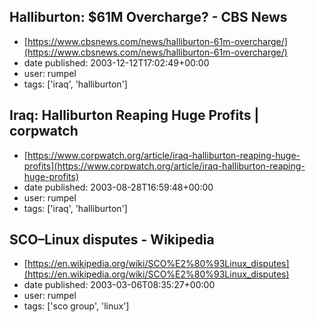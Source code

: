 ## Halliburton: $61M Overcharge? - CBS News
 - [https://www.cbsnews.com/news/halliburton-61m-overcharge/](https://www.cbsnews.com/news/halliburton-61m-overcharge/)
 - date published: 2003-12-12T17:02:49+00:00
 - user: rumpel
 - tags: ['iraq', 'halliburton']

## Iraq: Halliburton Reaping Huge Profits | corpwatch
 - [https://www.corpwatch.org/article/iraq-halliburton-reaping-huge-profits](https://www.corpwatch.org/article/iraq-halliburton-reaping-huge-profits)
 - date published: 2003-08-28T16:59:48+00:00
 - user: rumpel
 - tags: ['iraq', 'halliburton']

## SCO–Linux disputes - Wikipedia
 - [https://en.wikipedia.org/wiki/SCO%E2%80%93Linux_disputes](https://en.wikipedia.org/wiki/SCO%E2%80%93Linux_disputes)
 - date published: 2003-03-06T08:35:27+00:00
 - user: rumpel
 - tags: ['sco group', 'linux']

